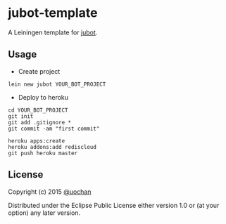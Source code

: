 # jubot-template

A Leiningen template for [jubot](https://github.com/liquidz/jubot).

## Usage

 * Create project
```
lein new jubot YOUR_BOT_PROJECT
```
 * Deploy to heroku
```
cd YOUR_BOT_PROJECT
git init
git add .gitignore *
git commit -am "first commit"

heroku apps:create
heroku addons:add rediscloud
git push heroku master
```

## License

Copyright (c) 2015 [@uochan](http://twitter.com/uochan)

Distributed under the Eclipse Public License either version 1.0 or (at
your option) any later version.
